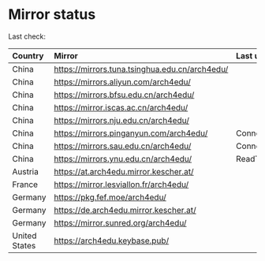 <script src="./time.js"></script>
# Mirror status
Last check: <script type="text/javascript">localize(1673544603.7133694);</script>

|Country|Mirror|Last update|
|:------|:-----|:----------|
|China|https://mirrors.tuna.tsinghua.edu.cn/arch4edu/|<script type="text/javascript">localize(1673505195);</script>|
|China|https://mirrors.aliyun.com/arch4edu/|<script type="text/javascript">localize(1673462179);</script>|
|China|https://mirrors.bfsu.edu.cn/arch4edu/|<script type="text/javascript">localize(1673505195);</script>|
|China|https://mirror.iscas.ac.cn/arch4edu/|<script type="text/javascript">localize(1673505195);</script>|
|China|https://mirrors.nju.edu.cn/arch4edu/|<script type="text/javascript">localize(1673462179);</script>|
|China|https://mirrors.pinganyun.com/arch4edu/|ConnectionError|
|China|https://mirrors.sau.edu.cn/arch4edu/|ConnectionError|
|China|https://mirrors.ynu.edu.cn/arch4edu/|ReadTimeout|
|Austria|https://at.arch4edu.mirror.kescher.at/|<script type="text/javascript">localize(1673505195);</script>|
|France|https://mirror.lesviallon.fr/arch4edu/|<script type="text/javascript">localize(1673505195);</script>|
|Germany|https://pkg.fef.moe/arch4edu/|<script type="text/javascript">localize(1673505195);</script>|
|Germany|https://de.arch4edu.mirror.kescher.at/|<script type="text/javascript">localize(1673505195);</script>|
|Germany|https://mirror.sunred.org/arch4edu/|<script type="text/javascript">localize(1673505195);</script>|
|United States|https://arch4edu.keybase.pub/|<script type="text/javascript">localize(1673505195);</script>|

<script src="./tablefilter/tablefilter.js"></script>
<script src="./table.js"></script>